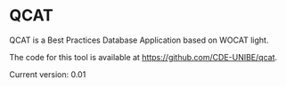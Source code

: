 QCAT
====

QCAT is a Best Practices Database Application based on WOCAT light.

The code for this tool is available at https://github.com/CDE-UNIBE/qcat.

Current version: 0.01
